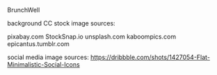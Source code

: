 BrunchWell
  
background CC stock image sources:

pixabay.com
StockSnap.io
unsplash.com
kaboompics.com
epicantus.tumblr.com
    
social media image sources:
        https://dribbble.com/shots/1427054-Flat-Minimalistic-Social-Icons
